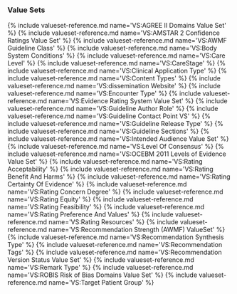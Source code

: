 ### Value Sets

{% include valueset-reference.md name='VS:AGREE II Domains Value Set' %}
{% include valueset-reference.md name='VS:AMSTAR 2 Confidence Ratings Value Set' %}
{% include valueset-reference.md name='VS:AWMF Guideline Class' %}
{% include valueset-reference.md name='VS:Body System Conditions' %}
{% include valueset-reference.md name='VS:Care Level' %}
{% include valueset-reference.md name='VS:CareStage' %}
{% include valueset-reference.md name='VS:Clinical Application Type' %}
{% include valueset-reference.md name='VS:Content Types' %}
{% include valueset-reference.md name='VS:dissemination Website' %}
{% include valueset-reference.md name='VS:Encounter Type' %}
{% include valueset-reference.md name='VS:Evidence Rating System Value Set' %}
{% include valueset-reference.md name='VS:Guideline Author Role' %}
{% include valueset-reference.md name='VS:Guideline Contact Point VS' %}
{% include valueset-reference.md name='VS:Guideline Release Type' %}
{% include valueset-reference.md name='VS:Guideline Sections' %}
{% include valueset-reference.md name='VS:Intended Audience Value Set' %}
{% include valueset-reference.md name='VS:Level Of Consensus' %}
{% include valueset-reference.md name='VS:OCEBM 2011 Levels of Evidence Value Set' %}
{% include valueset-reference.md name='VS:Rating Acceptability' %}
{% include valueset-reference.md name='VS:Rating Benefit And Harms' %}
{% include valueset-reference.md name='VS:Rating Certainty Of Evidence' %}
{% include valueset-reference.md name='VS:Rating Concern Degree' %}
{% include valueset-reference.md name='VS:Rating Equity' %}
{% include valueset-reference.md name='VS:Rating Feasibility' %}
{% include valueset-reference.md name='VS:Rating Preference And Values' %}
{% include valueset-reference.md name='VS:Rating Resources' %}
{% include valueset-reference.md name='VS:Recommendation Strength (AWMF) ValueSet' %}
{% include valueset-reference.md name='VS:Recommendation Synthesis Type' %}
{% include valueset-reference.md name='VS:Recommendation Tags' %}
{% include valueset-reference.md name='VS:Recommendation Version Status Value Set' %}
{% include valueset-reference.md name='VS:Remark Type' %}
{% include valueset-reference.md name='VS:ROBIS Risk of Bias Domains Value Set' %}
{% include valueset-reference.md name='VS:Target Patient Group' %}

